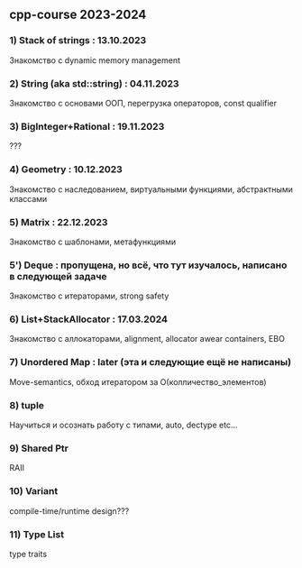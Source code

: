 ## cpp-course 2023-2024


### 1) Stack of strings : 13.10.2023

Знакомство с dynamic memory management

### 2) String (aka std::string) : 04.11.2023
Знакомство с основами ООП, перегрузка операторов, const qualifier

### 3) BigInteger+Rational : 19.11.2023
???

### 4) Geometry : 10.12.2023
Знакомство с наследованием, виртуальными функциями, абстрактными классами


### 5) Matrix : 22.12.2023
Знакомство с шаблонами, метафункциями

### 5') Deque : пропущена, но всё, что тут изучалось, написано в следующей задаче
 Знакомство с итераторами, strong safety

### 6) List+StackAllocator : 17.03.2024
Знакомство с аллокаторами, alignment, allocator awear containers, EBO

### 7) Unordered Map : later (эта и следующие ещё не написаны)
Move-semantics, обход итератором за O(колличество_элементов)

### 8) tuple
Научиться и осознать работу с типами, auto, dectype etc...

### 9) Shared Ptr
RAII

### 10) Variant
compile-time/runtime design???

### 11) Type List
type traits